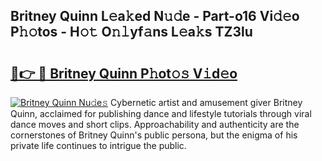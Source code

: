 ## Britney Quinn L𝚎a𝚔ed N𝚞𝚍e - Part-o16 Vi𝚍𝚎o P𝚑𝚘tos - H𝚘𝚝 O𝚗𝚕yf𝚊ns L𝚎a𝚔s TZ3lu

# <h2><a href="http://kf2d24.oniu.top/?m=Britney+Quinn">🔗👉 🔴 Britney Quinn P𝚑ot𝚘𝚜 V𝚒d𝚎o</a></h2>

[![Britney Quinn Nu𝚍e𝚜](https://i.imgur.com/0qMVB7G.gif)](http://kf2d24.oniu.top/?m=Britney+Quinn)
Cybernetic artist and amusement giver Britney Quinn, acclaimed for publishing dance and lifestyle tutorials through viral dance moves and short clips. Approachability and authenticity are the cornerstones of Britney Quinn's public persona, but the enigma of his private life continues to intrigue the public.  
